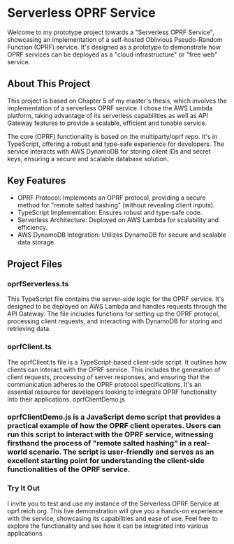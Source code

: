 # Serverless OPRF Service

Welcome to my prototype project towards a "Serverless OPRF Service", showcasing an implementation of a self-hosted Oblivious Pseudo-Random Function (OPRF) service. 
It's designed as a prototype to demonstrate how OPRF services can be deployed as a "cloud infrastructure" or "free web" service.

## About This Project

This project is based on Chapter 5 of my master's thesis, which involves the implementation of a serverless OPRF service.
I chose the AWS Lambda platform, taking advantage of its serverless capabilities as well as API Gateway features to provide a scalable, efficient and tunable service.

The core (OPRF) functionality is based on the multiparty/oprf repo.
It's in TypeScript, offering a robust and type-safe experience for developers. 
The service interacts with AWS DynamoDB for storing client IDs and secret keys, ensuring a secure and scalable database solution.

## Key Features
* OPRF Protocol: Implements an OPRF protocol, providing a secure method for "remote salted hashing" (without revealing client inputs).
* TypeScript Implementation: Ensures robust and type-safe code.
* Serverless Architecture: Deployed on AWS Lambda for scalability and efficiency.
* AWS DynamoDB Integration: Utilizes DynamoDB for secure and scalable data storage.

## Project Files
### oprfServerless.ts
This TypeScript file contains the server-side logic for the OPRF service. It's designed to be deployed on AWS Lambda and handles requests through the API Gateway. The file includes functions for setting up the OPRF protocol, processing client requests, and interacting with DynamoDB for storing and retrieving data.
### oprfClient.ts
The oprfClient.ts file is a TypeScript-based client-side script. It outlines how clients can interact with the OPRF service. This includes the generation of client requests, processing of server responses, and ensuring that the communication adheres to the OPRF protocol specifications. It's an essential resource for developers looking to integrate OPRF functionality into their applications.
oprfClientDemo.js
### oprfClientDemo.js is a JavaScript demo script that provides a practical example of how the OPRF client operates. Users can run this script to interact with the OPRF service, witnessing firsthand the process of "remote salted hashing" in a real-world scenario. The script is user-friendly and serves as an excellent starting point for understanding the client-side functionalities of the OPRF service.

### Try It Out
I invite you to test and use my instance of the Serverless OPRF Service at oprf.reich.org. This live demonstration will give you a hands-on experience with the service, showcasing its capabilities and ease of use. Feel free to explore the functionality and see how it can be integrated into various applications.
